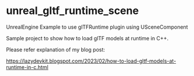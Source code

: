 # unreal_gltf_runtime_scene
UnrealEngine Example to use glTFRuntime plugin using USceneComponent


Sample project to show how to load glTF models at runtime in C++.

Please refer explanation of my blog post:

https://lazydevkit.blogspot.com/2023/02/how-to-load-gltf-models-at-runtime-in-c.html
